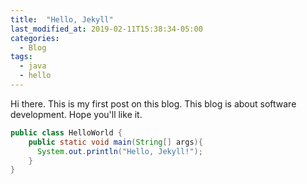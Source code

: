 ```yaml
---
title:  "Hello, Jekyll"
last_modified_at: 2019-02-11T15:38:34-05:00
categories:
  - Blog
tags:
  - java
  - hello
---
```


Hi there. This is my first post on this blog. This blog is about software development. Hope you'll like it.

```java
public class HelloWorld {
	public static void main(String[] args){
	  System.out.println("Hello, Jekyll!");
	}
}
```
